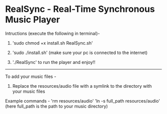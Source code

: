 # RealSync - Real-Time Synchronous Music Player

Intructions (execute the following in terminal)- 

1. 'sudo chmod +x install.sh RealSync.sh'

2. 'sudo ./install.sh' (make sure your pc is connected to the internet)

3. './RealSync' to run the player and enjoy!!

-------------------------------------------------------------------------

To add your music files - 

1. Replace the resources/audio file with a symlink to the directory with your music files

Example commands - 
'rm resources/audio'
'ln -s full_path resources/audio'
(here full_path is the path to your music directory)